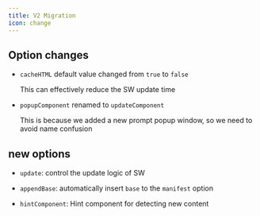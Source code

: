 ```yaml
---
title: V2 Migration
icon: change
---
```


## Option changes

- `cacheHTML` default value changed from `true` to `false`

  This can effectively reduce the SW update time

- `popupComponent` renamed to `updateComponent`

  This is because we added a new prompt popup window, so we need to avoid name confusion

## new options

- `update`: control the update logic of SW

- `appendBase`: automatically insert `base` to the `manifest` option

- `hintComponent`: Hint component for detecting new content

